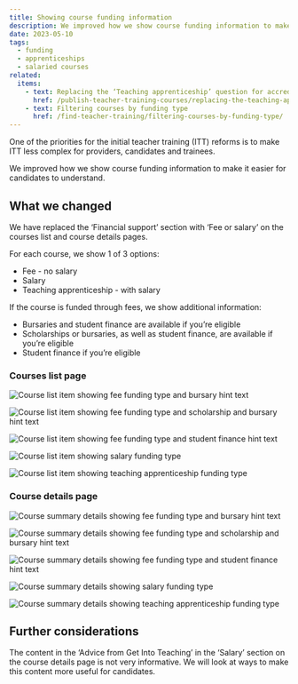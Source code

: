 ```yaml
---
title: Showing course funding information
description: We improved how we show course funding information to make it easier for candidates to understand
date: 2023-05-10
tags:
  - funding
  - apprenticeships
  - salaried courses
related:
  items:
    - text: Replacing the ‘Teaching apprenticeship’ question for accredited providers
      href: /publish-teacher-training-courses/replacing-the-teaching-apprenticeship-question-for-accredited-providers/
    - text: Filtering courses by funding type
      href: /find-teacher-training/filtering-courses-by-funding-type/
---
```


One of the priorities for the initial teacher training (ITT) reforms is to make ITT less complex for providers, candidates and trainees.

We improved how we show course funding information to make it easier for candidates to understand.

## What we changed

We have replaced the ‘Financial support’ section with ‘Fee or salary’ on the courses list and course details pages.

For each course, we show 1 of 3 options:

- Fee - no salary
- Salary
- Teaching apprenticeship - with salary

If the course is funded through fees, we show additional information:

- Bursaries and student finance are available if you’re eligible
- Scholarships or bursaries, as well as student finance, are available if you’re eligible
- Student finance if you’re eligible

### Courses list page

![Course list item showing fee funding type and bursary hint text](course-list-item--fee-paying-bursary.png "Course list item showing fee funding type and bursary hint text")

![Course list item showing fee funding type and scholarship and bursary hint text](course-list-item--fee-paying-scholarship-bursary.png "Course list item showing fee funding type and scholarship and bursary hint text")

![Course list item showing fee funding type and student finance hint text](course-list-item--fee-paying-student-finance.png "Course list item showing fee funding type and student finance hint text")

![Course list item showing salary funding type](course-list-item--salary.png "Course list item showing salary funding type")

![Course list item showing teaching apprenticeship funding type](course-list-item--teaching-apprenticeship.png "Course list item showing teaching apprenticeship funding type")


### Course details page

![Course summary details showing fee funding type and bursary hint text](course-details--fee-paying-bursary.png "Course summary details showing fee funding type and bursary hint text")

![Course summary details showing fee funding type and scholarship and bursary hint text](course-details--fee-paying-scholarship-bursary.png "Course summary details showing fee funding type and scholarship and bursary hint text")

![Course summary details showing fee funding type and student finance hint text](course-details--fee-paying-student-finance.png "Course summary details showing fee funding type and student finance hint text")

![Course summary details showing salary funding type](course-details--salary.png "Course summary details showing salary funding type")

![Course summary details showing teaching apprenticeship funding type](course-details--teaching-apprenticeship.png "Course summary details showing teaching apprenticeship funding type")

## Further considerations

The content in the ‘Advice from Get Into Teaching’ in the ‘Salary’ section on the course details page is not very informative. We will look at ways to make this content more useful for candidates.
